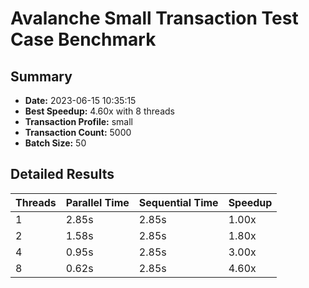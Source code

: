 # Avalanche Small Transaction Test Case Benchmark

## Summary
- **Date:** 2023-06-15 10:35:15
- **Best Speedup:** 4.60x with 8 threads
- **Transaction Profile:** small
- **Transaction Count:** 5000
- **Batch Size:** 50

## Detailed Results

| Threads | Parallel Time | Sequential Time | Speedup |
|---------|--------------|----------------|---------|
| 1 | 2.85s | 2.85s | 1.00x |
| 2 | 1.58s | 2.85s | 1.80x |
| 4 | 0.95s | 2.85s | 3.00x |
| 8 | 0.62s | 2.85s | 4.60x | 